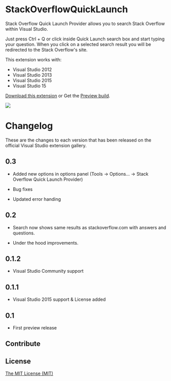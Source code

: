 # StackOverflowQuickLaunch

Stack Overflow Quick Launch Provider allows you to search Stack Overflow within Visual Studio.
 
Just press Ctrl + Q or click inside Quick Launch search box and start typing your question.
When you click on a selected search result you will be redirected to the Stack Overflow's site.

This extension works with:
* Visual Studio 2012
* Visual Studio 2013
* Visual Studio 2015
* Visual Studio 15

[Download this extension](https://visualstudiogallery.msdn.microsoft.com/8d74682c-851e-4658-baaf-190ba11c1603) or 
Get the [Preview build](http://vsixgallery.com/extension/63E411F1-E531-44E8-8689-16B34600CF25/).

![](http://g.recordit.co/hoIWwpCt6A.gif)

# Changelog

These are the changes to each version that has been released
on the official Visual Studio extension gallery.

## 0.3     

- Added new options in options panel (Tools -> Options... -> Stack Overflow Quick Launch Provider)

- Bug fixes

- Updated error handing

## 0.2

- Search now shows same results as stackoverflow.com with answers and questions.

- Under the hood improvements.

## 0.1.2

- Visual Studio Community support

## 0.1.1

- Visual Studio 2015 support & License added

## 0.1

- First preview release 

## Contribute

## License
[The MIT License (MIT)](LICENSE)
